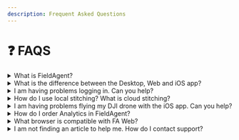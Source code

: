 ```yaml
---
description: Frequent Asked Questions
---
```


# ❓ FAQS

<details>

<summary>What is FieldAgent?</summary>

FieldAgent is an agronomic insights platform that delivers FieldInsights for review, visualization, and analysis. It serves as a delivery mechanism to download insights into the format of the user’s choice. Beyond that, FieldAgent can help to increase efficiency and boost productivity. The iOS App (FieldAgent Mobile) helps to plan missions and execute flights, while FieldAgent Web provides key resources like Notifications and weather, soil, and satellite data for deeper analysis.

</details>

<details>

<summary>What is the difference between the Desktop, Web and iOS app?</summary>

FieldAgent is available in three complimentary experiences with some common functionality across each experience. FieldAgent Desktop enables users to upload data at the field’s edge, without requiring access to the internet. This application can also be used for local stitching and reporting. FieldAgent Web serves as an easy-to-access hub with data and visualization tools, as well as easy access to Notifications and soil, and satellite data. FieldAgent Mobile (iOS App) makes it easy to plan and fly missions, while offering some visibility into additional data.

</details>

<details>

<summary>I am having problems logging in. Can you help?</summary>

If you are having issues logging in, visit fieldagent.sentera.com and reset your password. If your account has expired, update your payment information via the profile link. If either of those don’t fix your solution, please contact [our support team ](https://support.sentera.com/portal/en/newticket).

</details>

<details>

<summary>How do I use local stitching? What is cloud stitching?</summary>

Users can download Sentera’s Stitching to create orthomosaics on their desktops. More information about how to use Sentera’s Stitching can be found [here.](https://support.sentera.com/portal/en/kb/articles/sentera-stitching-service-install-manual)\
Cloud stitching is a service offered by Sentera where we do the stitching for you – you can easily [order a mosaic ](https://support.sentera.com/portal/en/kb/articles/ordering-a-mosaic-or-elevation-map)through FieldAgent Desktop.

</details>

<details>

<summary>I am having problems flying my DJI drone with the iOS app. Can you help?</summary>

If you are having problems flying your DJI drone with the iOS App, first try to shut off the drone and hand controller. Power on the hand controller, the drone, and then re-launch FieldAgent Mobile. If you are still having problems, please view this troubleshooting article or contact [our support team ](https://support.sentera.com/portal/en/newticket).

</details>

<details>

<summary>How do I order Analytics in FieldAgent?</summary>

Some Analytics can be ordered in FieldAgent. To order, log into fieldagent.sentera.com and in the left-hand column, click on “Order Analytics.” The drop down will populate with available Analytics based on your subscription. If you have further questions or need assistance, contact [our Sales Team ](https://sentera.com/contact/).

</details>

<details>

<summary>What browser is compatible with FA Web?</summary>

Sentera's web application is optimized for Google Chrome. Some functionality is incompatible with Safari or other web browsers. If you are using a different browser, please follow the link below to install Chrome.

[Download Google Chrome Here](https://www.google.com/chrome/dr/download/?brand=OZZY\&ds_kid=43700080456228313\&gad_source=1\&gclid=EAIaIQobChMIp92mjZzfiwMVbEn_AR0PsQMiEAAYASAAEgI27PD_BwE\&gclsrc=aw.ds)

</details>

<details>

<summary>I am not finding an article to help me. How do I contact support?</summary>

Contact support by submitting a support ticket. You can also call support at (844) 736-8372 (option 1) during normal business hours, Monday-Friday from 8 a.m. – 5 p.m. CT.

</details>

